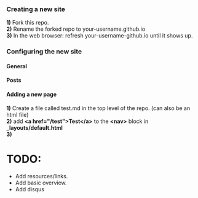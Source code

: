 
### Creating a new site
**1)** Fork this repo.  
**2)** Rename the forked repo to your-username.github.io  
**3)** In the web browser: refresh your-username-github.io until it shows up.   



### Configuring the new site

#### General


#### Posts


#### Adding a new page
**1)** Create a file called test.md in the top level of the repo. (can also be an html file)  
**2)** add __\<a href="/test"\>Test\</a>__ to the __\<nav>__ block in __\_layouts/default.html__  
**3)** 

   



# TODO:
* Add resources/links.
* Add basic overview.  
* Add disqus 
